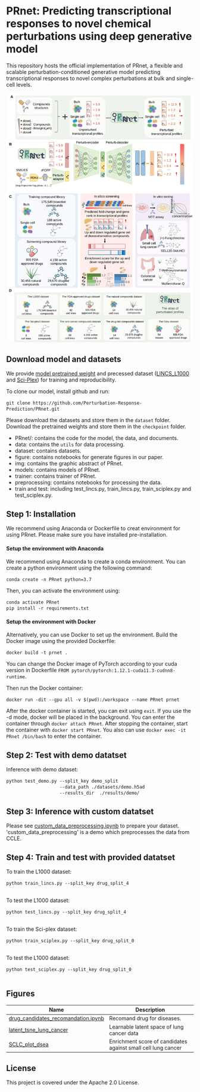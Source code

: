# PRnet: Predicting transcriptional responses to novel chemical perturbations using deep generative model

This repository hosts the official implementation of PRnet, a flexible and scalable perturbation-conditioned generative model predicting transcriptional responses to novel complex perturbations at bulk and single-cell levels.

<p align="center"><img src="https://github.com/Perturbation-Response-Prediction/PRnet/blob/main/img/PRnet.svg" alt="PRnet" width="900px" /></p>

## Download model and datasets
We provide [model pretrained weight](http://prnet.drai.cn:9003/tcm/download/?file_path=/mnt/data/PRnetWeb/PRnet_model.zip) and precessed dataset ([LINCS_L1000](http://prnet.drai.cn:9003/tcm/download/?file_path=/mnt/data/PRnetWeb/Lincs_L1000.h5ad) and [Sci-Plex](http://prnet.drai.cn:9003/tcm/download/?file_path=/mnt/data/PRnetWeb/Sci_Plex.h5ad)) for training and reproducibility.

To clone our model, install github and run:
```
git clone https://github.com/Perturbation-Response-Prediction/PRnet.git
```
Please download the datasets and store them in the `dataset` folder. Download the pretrained weights and store them in the `checkpoint` folder.

- PRnet/: contains the code for the model, the data, and documents.
- data: contains the `utils` for data  processing.
- dataset: contains datasets.
- figure: contains notebooks for generate figures in our paper.
- img: contains the graphic abstract of PRnet.
- models: contains models of PRnet.
- trainer: contains trainer of PRnet.
- preprocessing: contains notebooks for processing the data.
- train and test: including test_lincs.py, train_lincs.py, train_sciplex.py and test_sciplex.py.

## Step 1: Installation
We recommend using Anaconda or Dockerfile  to creat environment for using PRnet. Please make sure you have installed pre-installation.
#### Setup the environment with Anaconda
We recommend using Anaconda to create a conda environment. You can create a python environment using the following command:

```
conda create -n PRnet python=3.7
```
Then, you can activate the environment using:

```
conda activate PRnet
pip install -r requirements.txt
```
#### Setup the environment with Docker
Alternatively, you can use Docker to set up the environment. Build the Docker image using the provided Dockerfile:
```
docker build -t prnet .
```
You can change the Docker image of PyTorch according to your cuda version in Dockerfile `FROM pytorch/pytorch:1.12.1-cuda11.3-cudnn8-runtime`.

Then run the Docker container:
```
docker run -dit --gpu all -v $(pwd):/workspace --name PRnet prnet
```
After the docker container is started, you can exit using `exit`. If you use the -d mode, docker will be placed in the background. You can enter the container through `docker attach PRnet`. After stopping the container, start the container with `docker start PRnet`. You also can use `docker exec -it PRnet /bin/bash` to enter the container. 

## Step 2: Test with demo datatset
Inference with demo dataset:
```
python test_demo.py --split_key demo_split
                    --data_path ./datasets/demo.h5ad
                    --results_dir  ./results/demo/
```
## Step 3: Inference with custom datatset

Please see [custom_data_preprocessing.ipynb](preprocessing/custom_data_preprocessing.ipynb) to prepare your dataset. 'custom_data_preprocessing' is a demo which preprocesses the data from CCLE.

## Step 4: Train and test with provided datatset
To train the L1000 dataset:
```
python train_lincs.py --split_key drug_split_4
             
```
To test the L1000 dataset:
```
python test_lincs.py --split_key drug_split_4
             
```
To train the Sci-plex dataset:
```
python train_sciplex.py --split_key drug_split_0
             
```
To test the L1000 dataset:
```
python test_sciplex.py --split_key drug_split_0
             
```


## Figures

| Name                                     | Description                                                  |
| ---------------------------------------- | ------------------------------------------------------------ |
| [drug_candidates_recomandation.ipynb](figure/drug_candidates_recomandation.ipynb) | Recomand drug for diseases.                                  |
| [latent_tsne_lung_cancer](figure/latent_tsne_lung_cancer.ipynb)       | Learnable latent space of lung cancer data                   |
| [SCLC_plot_dsea](figure/SCLC_plot_dsea.ipynb)                | Enrichment score of candidates against small cell lung cancer |


## License
This project is covered under the Apache 2.0 License.




